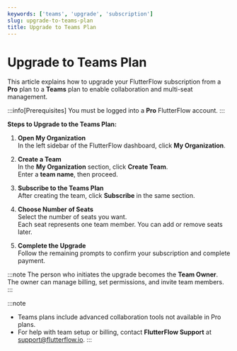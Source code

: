 ```yaml
---
keywords: ['teams', 'upgrade', 'subscription']
slug: upgrade-to-teams-plan
title: Upgrade to Teams Plan
---
```


# Upgrade to Teams Plan

This article explains how to upgrade your FlutterFlow subscription from a **Pro** plan to a **Teams** plan to enable collaboration and multi-seat management.

:::info[Prerequisites]
You must be logged into a **Pro** FlutterFlow account.
:::

**Steps to Upgrade to the Teams Plan:**

   1. **Open My Organization**  
      In the left sidebar of the FlutterFlow dashboard, click **My Organization**.

   2. **Create a Team**  
      In the **My Organization** section, click **Create Team**.  
      Enter a **team name**, then proceed.

   3. **Subscribe to the Teams Plan**  
      After creating the team, click **Subscribe** in the same section.

   4. **Choose Number of Seats**  
      Select the number of seats you want.  
      Each seat represents one team member. You can add or remove seats later.

   5. **Complete the Upgrade**  
      Follow the remaining prompts to confirm your subscription and complete payment.

:::note
The person who initiates the upgrade becomes the **Team Owner**. The owner can manage billing, set permissions, and invite team members.
:::

:::note
- Teams plans include advanced collaboration tools not available in Pro plans.
- For help with team setup or billing, contact **FlutterFlow Support** at [support@flutterflow.io](mailto:support@flutterflow.io).
:::